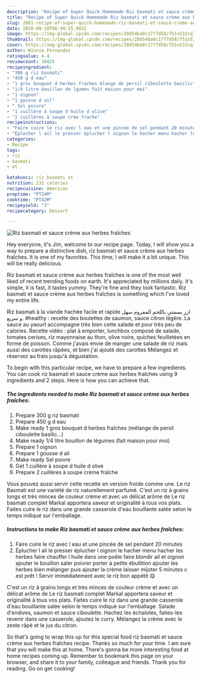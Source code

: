 ```yaml
---
description: "Recipe of Super Quick Homemade Riz basmati et sauce crème aux herbes fraîches"
title: "Recipe of Super Quick Homemade Riz basmati et sauce crème aux herbes fraîches"
slug: 2881-recipe-of-super-quick-homemade-riz-basmati-et-sauce-creme-aux-herbes-fraiches
date: 2020-09-10T06:49:15.993Z
image: https://img-global.cpcdn.com/recipes/20d54ba0c1777d58/751x532cq70/riz-basmati-et-sauce-creme-aux-herbes-fraiches-photo-principale-de-la-recette.jpg
thumbnail: https://img-global.cpcdn.com/recipes/20d54ba0c1777d58/751x532cq70/riz-basmati-et-sauce-creme-aux-herbes-fraiches-photo-principale-de-la-recette.jpg
cover: https://img-global.cpcdn.com/recipes/20d54ba0c1777d58/751x532cq70/riz-basmati-et-sauce-creme-aux-herbes-fraiches-photo-principale-de-la-recette.jpg
author: Winnie Fernandez
ratingvalue: 4.4
reviewcount: 38825
recipeingredient:
- "300 g riz basmati"
- "450 g d eau"
- "1 gros bouquet d herbes fraches mlange de persil ciboulette basilic"
- "1/4 litre bouillon de lgumes fait maison pour moi"
- "1 oignon"
- "1 gousse d ail"
- " Sel poivre"
- "1 cuillère à soupe d huile d olive"
- "2 cuillères à soupe crme frache"
recipeinstructions:
- "Faire cuire le riz avec l eau et une pincée de sel pendant 20 minutes"
- "Éplucher l ail le presser éplucher l oignon le hacher menu hacher les herbes faire chauffer l huile dans une poêle faire blondir ail et oignon ajouter le bouillon saler poivrer porter à petite ébullition ajouter les herbes bien mélanger puis ajouter la crème laisser mijoter 5 minutes c est prêt ! Servir immédiatement avec le riz bon appétit 😋"
categories:
- Recipe
tags:
- riz
- basmati
- et

katakunci: riz basmati et 
nutrition: 231 calories
recipecuisine: American
preptime: "PT24M"
cooktime: "PT42M"
recipeyield: "3"
recipecategory: Dessert

---
```



![Riz basmati et sauce crème aux herbes fraîches](https://img-global.cpcdn.com/recipes/20d54ba0c1777d58/751x532cq70/riz-basmati-et-sauce-creme-aux-herbes-fraiches-photo-principale-de-la-recette.jpg)

Hey everyone, it's Jim, welcome to our recipe page. Today, I will show you a way to prepare a distinctive dish, riz basmati et sauce crème aux herbes fraîches. It is one of my favorites. This time, I will make it a bit unique. This will be really delicious.

Riz basmati et sauce crème aux herbes fraîches is one of the most well liked of recent trending foods on earth. It's appreciated by millions daily. It's simple, it is fast, it tastes yummy. They're fine and they look fantastic. Riz basmati et sauce crème aux herbes fraîches is something which I've loved my entire life.

Riz basmati à la viande hachée facile et rapide ارز بسمتي باللحم المفروم سهل و سريع. #healthy : recette des boulettes de saumon, sauce citron légère. La sauce au yaourt accompagne très bien cette salade et pour très peu de calories. Recette vidéo : plat à emporter, lunchbox composé de salade, tomates cerises, riz mayonnaise au thon, olive noire, quiches feuilletées en forme de poisson. Comme j&#39;avais envie de manger une salade de riz mais aussi des carottes râpées, et bien j&#39;ai ajouté des carottes Mélangez et réservez au frais jusqu&#39;à dégustation.


To begin with this particular recipe, we have to prepare a few ingredients. You can cook riz basmati et sauce crème aux herbes fraîches using 9 ingredients and 2 steps. Here is how you can achieve that.

<!--inarticleads1-->

##### The ingredients needed to make Riz basmati et sauce crème aux herbes fraîches:

1. Prepare 300 g riz basmati
1. Prepare 450 g d eau
1. Make ready 1 gros bouquet d herbes fraîches (mélange de persil ciboulette basilic...)
1. Make ready 1/4 litre bouillon de légumes (fait maison pour moi)
1. Prepare 1 oignon
1. Prepare 1 gousse d ail
1. Make ready  Sel poivre
1. Get 1 cuillère à soupe d huile d olive
1. Prepare 2 cuillères à soupe crème fraîche


Vous pouvez aussi servir cette recette en version froide comme une. Le riz Basmati est une variété de riz naturellement parfumé. C&#39;est un riz à grains longs et très minces de couleur crème et avec un délicat arôme de Le riz basmati complet Markal apportera saveur et originalité à tous vos plats. Faites cuire le riz dans une grande casserole d&#39;eau bouillante salée selon le temps indiqué sur l&#39;emballage. 

<!--inarticleads2-->

##### Instructions to make Riz basmati et sauce crème aux herbes fraîches:

1. Faire cuire le riz avec l eau et une pincée de sel pendant 20 minutes
1. Éplucher l ail le presser éplucher l oignon le hacher menu hacher les herbes faire chauffer l huile dans une poêle faire blondir ail et oignon ajouter le bouillon saler poivrer porter à petite ébullition ajouter les herbes bien mélanger puis ajouter la crème laisser mijoter 5 minutes c est prêt ! Servir immédiatement avec le riz bon appétit 😋


C&#39;est un riz à grains longs et très minces de couleur crème et avec un délicat arôme de Le riz basmati complet Markal apportera saveur et originalité à tous vos plats. Faites cuire le riz dans une grande casserole d&#39;eau bouillante salée selon le temps indiqué sur l&#39;emballage. Salade d&#39;endives, saumon et sauce ciboulette. Hachez les échalotes, faites-les revenir dans une casserole, ajoutez le curry. Mélangez la crème avec le zeste râpé et le jus du citron. 

So that's going to wrap this up for this special food riz basmati et sauce crème aux herbes fraîches recipe. Thanks so much for your time. I am sure that you will make this at home. There's gonna be more interesting food at home recipes coming up. Remember to bookmark this page on your browser, and share it to your family, colleague and friends. Thank you for reading. Go on get cooking!
